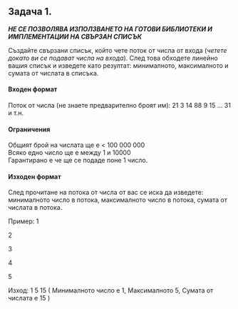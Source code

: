## Задача 1.
***НЕ СЕ ПОЗВОЛЯВА ИЗПОЛЗВАНЕТО НА ГОТОВИ БИБЛИОТЕКИ И ИМПЛЕМЕНТАЦИИ НА СВЪРЗАН СПИСЪК***

Създайте свързани списък, който чете поток от числа от входа (*четете докато ви се подават числа на входа*). След това обходете линейно вашия списък и изведете като резултат: минималното, максималното и сумата от числата в списъка.

#### Входен формат
Поток от числа (не знаете предварително броят им): 21 3 14 88 9 15 ... 31 и т.н.

#### Ограничения
Общият брой на числата ще е < 100 000 000<br>
Всяко едно число ще е между 1 и 10000<br>
Гарантирано е че ще се подаде поне 1 число.

#### Изходен формат

След прочитане на потока от числа от вас се иска да изведете: минималното число в потока, максималното число в потока, сумата от числата в потока.

Пример: 1

2

3

4

5

Изход: 1 5 15 ( Минималното число е 1, Максималното 5, Сумата от числата е 15 )

